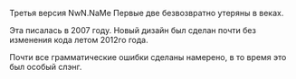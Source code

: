 Третья версия NwN.NaMe
Первые две безвозвратно утеряны в веках.

Эта писалась в 2007 году.
Новый дизайн был сделан почти без изменения кода летом 2012го года.

Почти все грамматические ошибки сделаны намерено, в то время это был особый слэнг.